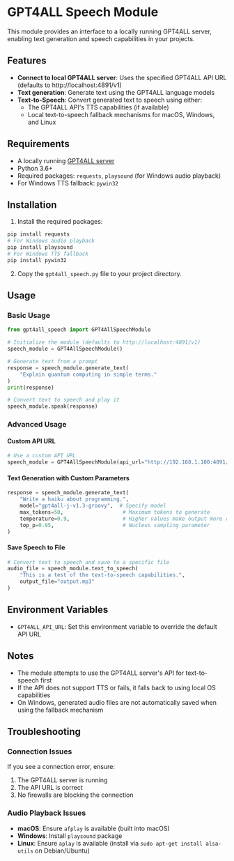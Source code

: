 # GPT4ALL Speech Module

This module provides an interface to a locally running GPT4ALL server, enabling text generation and speech capabilities in your projects.

## Features

- **Connect to local GPT4ALL server**: Uses the specified GPT4ALL API URL (defaults to http://localhost:4891/v1)
- **Text generation**: Generate text using the GPT4ALL language models
- **Text-to-Speech**: Convert generated text to speech using either:
  - The GPT4ALL API's TTS capabilities (if available)
  - Local text-to-speech fallback mechanisms for macOS, Windows, and Linux

## Requirements

- A locally running [GPT4ALL server](https://docs.gpt4all.io/gpt4all_server.html)
- Python 3.6+
- Required packages: `requests`, `playsound` (for Windows audio playback)
- For Windows TTS fallback: `pywin32`

## Installation

1. Install the required packages:

```bash
pip install requests
# For Windows audio playback
pip install playsound
# For Windows TTS fallback
pip install pywin32
```

2. Copy the `gpt4all_speech.py` file to your project directory.

## Usage

### Basic Usage

```python
from gpt4all_speech import GPT4AllSpeechModule

# Initialize the module (defaults to http://localhost:4891/v1)
speech_module = GPT4AllSpeechModule()

# Generate text from a prompt
response = speech_module.generate_text(
    "Explain quantum computing in simple terms."
)
print(response)

# Convert text to speech and play it
speech_module.speak(response)
```

### Advanced Usage

#### Custom API URL

```python
# Use a custom API URL
speech_module = GPT4AllSpeechModule(api_url="http://192.168.1.100:4891/v1")
```

#### Text Generation with Custom Parameters

```python
response = speech_module.generate_text(
    "Write a haiku about programming.",
    model="gpt4all-j-v1.3-groovy",  # Specify model
    max_tokens=50,                   # Maximum tokens to generate
    temperature=0.9,                 # Higher values make output more random
    top_p=0.95,                      # Nucleus sampling parameter
)
```

#### Save Speech to File

```python
# Convert text to speech and save to a specific file
audio_file = speech_module.text_to_speech(
    "This is a test of the text-to-speech capabilities.", 
    output_file="output.mp3"
)
```

## Environment Variables

- `GPT4ALL_API_URL`: Set this environment variable to override the default API URL

## Notes

- The module attempts to use the GPT4ALL server's API for text-to-speech first
- If the API does not support TTS or fails, it falls back to using local OS capabilities
- On Windows, generated audio files are not automatically saved when using the fallback mechanism

## Troubleshooting

### Connection Issues

If you see a connection error, ensure:
1. The GPT4ALL server is running
2. The API URL is correct
3. No firewalls are blocking the connection

### Audio Playback Issues

- **macOS**: Ensure `afplay` is available (built into macOS)
- **Windows**: Install `playsound` package
- **Linux**: Ensure `aplay` is available (install via `sudo apt-get install alsa-utils` on Debian/Ubuntu)